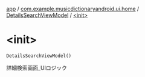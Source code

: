 [app](../../index.md) / [com.example.musicdictionaryandroid.ui.home](../index.md) / [DetailsSearchViewModel](index.md) / [&lt;init&gt;](./-init-.md)

# &lt;init&gt;

`DetailsSearchViewModel()`

詳細検索画面_UIロジック

